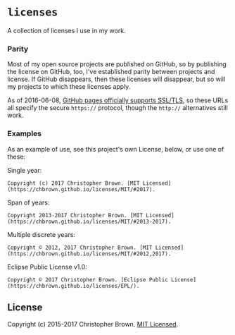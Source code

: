 # `licenses`

A collection of licenses I use in my work.


### Parity

Most of my open source projects are published on GitHub, so by publishing the license on GitHub, too, I've established parity between projects and license.
If GitHub disappears, then these licenses will disappear, but so will my projects to which these licenses apply.

As of 2016-06-08, [GitHub pages officially supports SSL/TLS](https://github.com/blog/2186-https-for-github-pages), so these URLs all specify the secure `https://` protocol, though the `http://` alternatives still work.


### Examples

As an example of use, see this project's own License, below, or use one of these:

Single year:

    Copyright (c) 2017 Christopher Brown. [MIT Licensed](https://chbrown.github.io/licenses/MIT/#2017).

Span of years:

    Copyright 2013-2017 Christopher Brown. [MIT Licensed](https://chbrown.github.io/licenses/MIT/#2013-2017).

Multiple discrete years:

    Copyright © 2012, 2017 Christopher Brown. [MIT Licensed](https://chbrown.github.io/licenses/MIT/#2012,2017).

Eclipse Public License v1.0:

    Copyright © 2017 Christopher Brown. [Eclipse Public License](https://chbrown.github.io/licenses/EPL/).


## License

Copyright (c) 2015-2017 Christopher Brown. [MIT Licensed](https://chbrown.github.io/licenses/MIT/#2015-2017).

